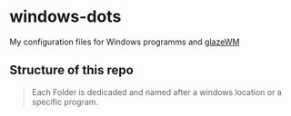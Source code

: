 # windows-dots
My configuration files for Windows programms and [glazeWM](https://github.com/glzr-io/glazewm)


## Structure of this repo
> Each Folder is dedicaded and named after a windows location or a specific program.